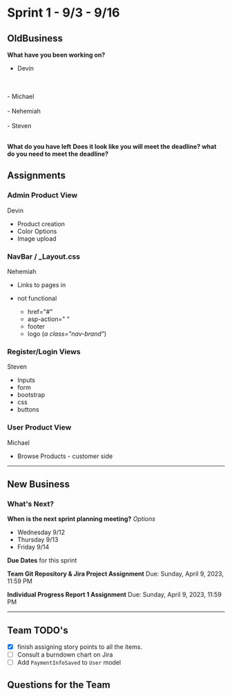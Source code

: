 # Sprint 1 - 9/3 - 9/16

## OldBusiness

**What have you been working on?**

- Devin
<br />
<br />
- Michael
<br />
<br />
- Nehemiah
<br />
<br />
- Steven
<br />
<br />

**What do you have left**
**Does it look like you will meet the deadline? what do you need to meet the deadline?**

## Assignments

### Admin Product View

Devin

- Product creation
- Color Options
- Image upload

### NavBar / _Layout.css

Nehemiah

- Links to pages in

- not functional
  - href="#"
  - asp-action=" "
  - footer
  - logo (*a class="nav-brand"*)

### Register/Login Views

Steven

- Inputs
- form
- bootstrap
- css
- buttons

### User Product View

Michael

- Browse Products - customer side

---

## New Business

### What's Next?

**When is the next sprint planning meeting?**
*Options*

- Wednesday 9/12
- Thursday 9/13
- Friday 9/14

**Due Dates** for this sprint

**Team Git Repository & Jira Project Assignment**
Due: Sunday, April 9, 2023, 11:59 PM

**Individual Progress Report 1 Assignment**
Due: Sunday, April 9, 2023, 11:59 PM


---

## Team TODO's

- [X] finish assigning story points to all the items.
- [ ] Consult a burndown chart on Jira
- [ ] Add `PaymentInfoSaved` to `User` model

## Questions for the Team
